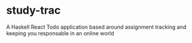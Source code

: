 # study-trac
A Haskell React Todo application based around assignment tracking and keeping you responsable in an online world

